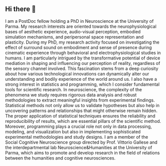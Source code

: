## Hi there 👋

I am a PostDoc fellow holding a PhD in Neuroscience at the University of Parma. My research interests are oriented towards the neurophysiological bases of aesthetic experience, audio-visual perception, embodied simulation mechanisms, and peripersonal space representation and plasticity. During my PhD, my research activity focused on investigating the effect of surround sound on embodiment and sense of presence during cinematic experience through behavioral and electrophysiological studies in humans. I am particularly intrigued by the transformative potential of device mediation in shaping and influencing our perception of reality, regardless of the sensory channel involved. This fascination stems from a deep curiosity about how various technological innovations can dynamically alter our understanding and bodily experience of the world around us.
I also have a strong interest in statistics and programming, which I consider fundamental tools for scientific research. In neuroscience, the complexity of the phenomena we study requires rigorous data analysis and robust methodologies to extract meaningful insights from experimental findings. Statistical methods not only allow us to validate hypotheses but also help in uncovering patterns and relationships that might otherwise remain hidden. The proper application of statistical techniques ensures the reliability and reproducibility of results, which are essential pillars of the scientific method. Moreover, programming plays a crucial role not only in data processing, modeling, and visualization but also in implementing sophisticated experimental methodologies and study designs.
I am a member of the Social Cognitive Neuroscience group directed by Prof. Vittorio Gallese and the interdepartmental lab Neuroscience&Humanities at the University of Parma, which aims to promote and develop research in the field of relations between the humanities and cognitive neurosciences.
